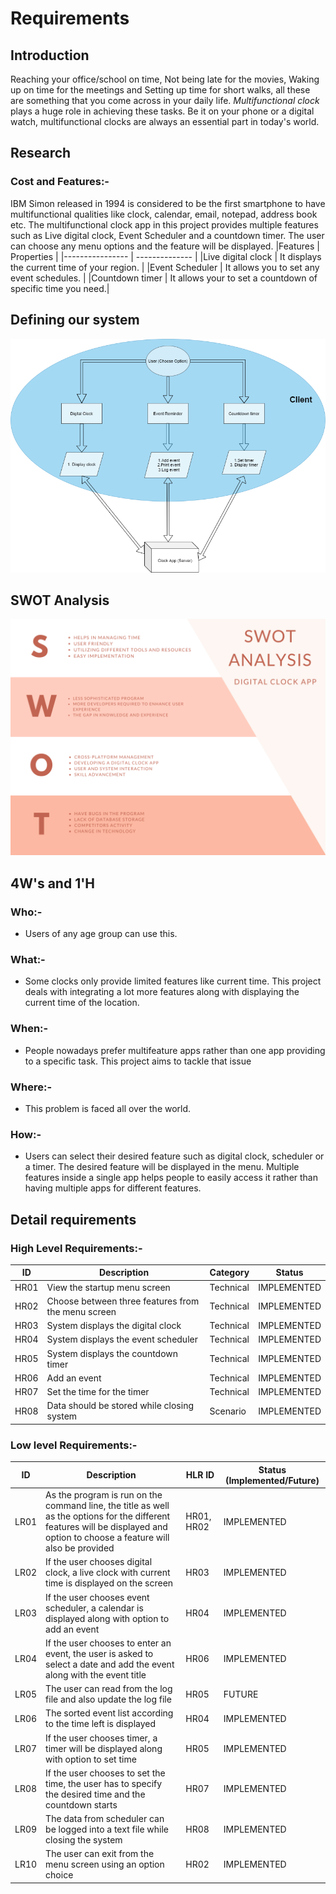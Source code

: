 # Requirements

## Introduction

Reaching your office/school on time, Not being late for the movies, Waking up on time for the meetings and Setting up time for short walks, all these are something that you come across in your daily life. _Multifunctional clock_ plays a huge role in achieving these tasks. Be it on your phone or a digital watch, multifunctional clocks are always an essential part in today's world.


## Research

### Cost and Features:-
 IBM Simon released in 1994 is considered to be the first smartphone to have multifunctional qualities like clock, calendar, email, notepad, address book etc. 
The multifunctional clock app in this project provides multiple features such as Live digital clock, Event Scheduler and a countdown timer. The user can choose any menu options and the feature will be displayed.
|Features | Properties |
|---------------- | -------------- |
|Live digital clock | It displays the current time of your region. |
|Event Scheduler | It allows you to set any event schedules. |
|Countdown timer | It allows your to set a countdown of specific time you need.|

## Defining our system

![Defining system](/1_Requirements/systemdesign.png)

## SWOT Analysis

![Swot Analysis](/1_Requirements/swotanalysis.png)

## 4W&#39;s and 1&#39;H

### Who:-

- Users of any age group can use this.

### What:-

- Some clocks only provide limited features like current time. This project deals with integrating a lot more features along with displaying the current time of the location.

### When:-

- People nowadays prefer multifeature apps rather than one app providing to a specific task. This project aims to tackle that issue

### Where:-

- This problem is faced all over the world.

### How:-

- Users can select their desired feature such as digital clock, scheduler or a timer. The desired feature will be displayed in the menu. Multiple features inside a single app helps people to easily access it rather than having multiple apps for different features.

## Detail requirements

### High Level Requirements:-

| ID   | Description                                                 | Category  | Status |
| ---- | ----------------------------------------------------------- | --------- | ------ |
| HR01 | View the startup menu screen                                | Technical | IMPLEMENTED    |
| HR02 | Choose between three features from the menu screen          | Technical | IMPLEMENTED    |
| HR03 | System displays the digital clock                           | Technical | IMPLEMENTED    |
| HR04 | System displays the event scheduler                         | Technical | IMPLEMENTED    |
| HR05 | System displays the countdown timer                         | Technical | IMPLEMENTED    |
| HR06 | Add an event                                                | Technical | IMPLEMENTED    |
| HR07 | Set the time for the timer                                  | Technical | IMPLEMENTED    |
| HR08 | Data should be stored while closing system                  | Scenario  | IMPLEMENTED    |

### Low level Requirements:-

| ID   | Description                                                                                                                                                                   | HLR ID     | Status (Implemented/Future) |
| ---- | ----------------------------------------------------------------------------------------------------------------------------------------------------------------------------- | ---------- | --------------------------- |
| LR01 | As the program is run on the command line, the title as well as the options for the different features will be displayed and option to choose a feature will also be provided | HR01, HR02 |   IMPLEMENTED           |              
| LR02 | If the user chooses digital clock, a live clock with current time is displayed on the screen | HR03       |    IMPLEMENTED                         |
| LR03 | If the user chooses event scheduler, a calendar is displayed along with option to add an event| HR04       |   IMPLEMENTED                          |
| LR04 | If the user chooses to enter an event, the user is asked to select a date and add the event along with the event title | HR06 |   IMPLEMENTED                          |
| LR05   | The user can read from the log file and also update the log file  |   HR05     |     FUTURE            |
| LR06 | The sorted event list according to the time left is displayed| HR04 |      IMPLEMENTED                       |
| LR07 | If the user chooses timer, a timer will be displayed along with option to set time  | HR05       |    IMPLEMENTED                         |
| LR08 | If the user chooses to set the time, the user has to specify the desired time and the countdown starts | HR07      |  IMPLEMENTED                            |
| LR09 | The data from scheduler can be logged into a text file while closing the system  | HR08       |        IMPLEMENTED                     |
| LR10 | The user can exit from the menu screen using an option choice| HR02       |      IMPLEMENTED                       |
